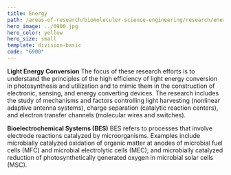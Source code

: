 ```yaml
---
title: Energy
path: /areas-of-research/biomoleculer-science-engineering/research/energy
hero_image: ../6900.jpg
hero_color: yellow
hero_size: small
template: division-basic
code: "6900"
---
```

**Light Energy Conversion**
The focus of these research efforts is to understand the principles of the high efficiency of light energy conversion in photosynthesis and utilization and to mimic them in the construction of electronic, sensing, and energy converting devices. The research includes the study of mechanisms and factors controlling light harvesting (nonlinear adaptive antenna systems), charge separation (catalytic reaction centers), and electron transfer channels (molecular wires and switches).

**Bioelectrochemical Systems (BES)**
BES refers to processes that involve electrode reactions catalyzed by microorganisms. Examples include microbially catalyzed oxidation of organic matter at anodes of microbial fuel cells (MFC) and microbial electrolytic cells (MEC); and microbially catalyzed reduction of photosynthetically generated oxygen in microbial solar cells (MSC).
